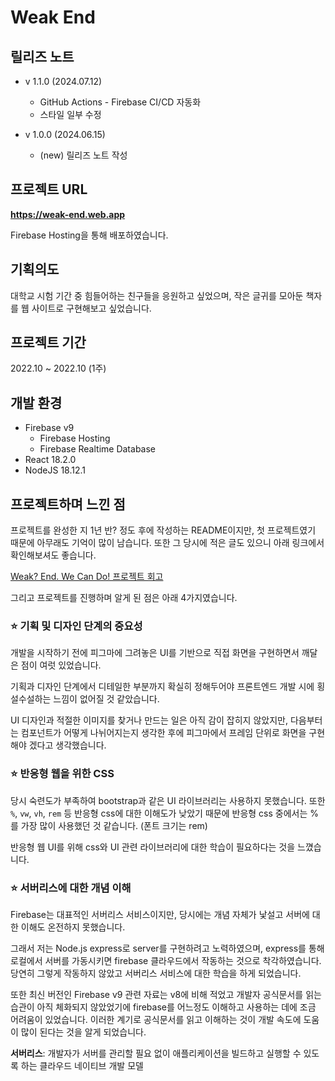 # Weak End

## 릴리즈 노트

- v 1.1.0 (2024.07.12)
  - GitHub Actions - Firebase CI/CD 자동화
  - 스타일 일부 수정

- v 1.0.0 (2024.06.15)
  - (new) 릴리즈 노트 작성

## 프로젝트 URL

**https://weak-end.web.app**

Firebase Hosting을 통해 배포하였습니다.

## 기획의도

대학교 시험 기간 중 힘들어하는 친구들을 응원하고 싶었으며,
작은 글귀를 모아둔 책자를 웹 사이트로 구현해보고 싶었습니다.

## 프로젝트 기간
2022.10 ~ 2022.10 (1주)

## 개발 환경

- Firebase v9
    - Firebase Hosting
    - Firebase Realtime Database
- React 18.2.0
- NodeJS 18.12.1

## 프로젝트하며 느낀 점

프로젝트를 완성한 지 1년 반? 정도 후에 작성하는 README이지만,
첫 프로젝트였기 때문에 아무래도 기억이 많이 남습니다.
또한 그 당시에 적은 글도 있으니 아래 링크에서 확인해보셔도 좋습니다.

[Weak? End. We Can Do! 프로젝트 회고](https://blog.naver.com/kia546/222902760512)

그리고 프로젝트를 진행하며 알게 된 점은 아래 4가지였습니다.

### ⭐ 기획 및 디자인 단계의 중요성

개발을 시작하기 전에 피그마에 그려놓은 UI를 기반으로 직접 화면을 구현하면서 깨달은 점이 여럿 있었습니다.

기획과 디자인 단계에서 디테일한 부분까지 확실히 정해두어야 프론트엔드 개발 시에 횡설수설하는 느낌이 없어질 것 같았습니다.

UI 디자인과 적절한 이미지를 찾거나 만드는 일은 아직 감이 잡히지 않았지만, 다음부터는 컴포넌트가 어떻게 나뉘어지는지 생각한 후에 피그마에서 프레임 단위로 화면을 구현해야 겠다고 생각했습니다.

### ⭐ 반응형 웹을 위한 CSS

당시 숙련도가 부족하여 bootstrap과 같은 UI 라이브러리는 사용하지 못했습니다.
또한 `%`, `vw`, `vh`, `rem` 등 반응형 css에 대한 이해도가 낮았기 때문에 반응형 css 중에서는 %를 가장 많이 사용했던 것 같습니다. (폰트 크기는 rem)

반응형 웹 UI를 위해 css와 UI 관련 라이브러리에 대한 학습이 필요하다는 것을 느꼈습니다.

### ⭐ 서버리스에 대한 개념 이해

Firebase는 대표적인 서버리스 서비스이지만, 당시에는 개념 자체가 낯설고 서버에 대한 이해도 온전하지 못했습니다.

그래서 저는 Node.js express로 server를 구현하려고 노력하였으며, express를 통해 로컬에서 서버를 가동시키면 firebase 클라우드에서 작동하는 것으로 착각하였습니다. 당연히 그렇게 작동하지 않았고 서버리스 서비스에 대한 학습을 하게 되었습니다.

또한 최신 버전인 Firebase v9 관련 자료는 v8에 비해 적었고 개발자 공식문서를 읽는 습관이 아직 체화되지 않았었기에 firebase를 어느정도 이해하고 사용하는 데에 조금 어려움이 있었습니다. 이러한 계기로 공식문서를 읽고 이해하는 것이 개발 속도에 도움이 많이 된다는 것을 알게 되었습니다.

**서버리스**: 개발자가 서버를 관리할 필요 없이 애플리케이션을 빌드하고 실행할 수 있도록 하는 클라우드 네이티브 개발 모델

